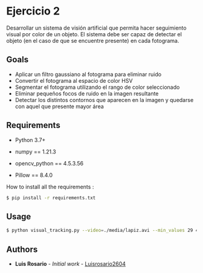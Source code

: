 # Ejercicio 2

Desarrollar un sistema de visión artificial que permita hacer seguimiento visual por
color de un objeto. El sistema debe ser capaz de detectar el objeto (en el caso de
que se encuentre presente) en cada fotograma.

## Goals

- Aplicar un filtro gaussiano al fotograma para eliminar ruido
- Convertir el fotograma al espacio de color HSV
- Segmentar el fotograma utilizando el rango de color seleccionado
- Eliminar pequeños focos de ruido en la imagen resultante
- Detectar los distintos contornos que aparecen en la imagen y quedarse
con aquel que presente mayor área

## Requirements

* Python 3.7+

* numpy == 1.21.3
* opencv_python == 4.5.3.56
* Pillow == 8.4.0

How to install all the requirements :
```bash
$ pip install -r requirements.txt
```

## Usage

```bash
$ python visual_tracking.py --video=./media/lapiz.avi --min_values 29 49 126 --max_values 88 255 255 --output=result.avi
```

## Authors

* **Luis Rosario** - *Initial work* - [Luisrosario2604](https://github.com/Luisrosario2604)